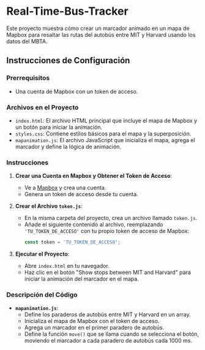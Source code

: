 # Real-Time-Bus-Tracker

Este proyecto muestra cómo crear un marcador animado en un mapa de Mapbox para resaltar las rutas del autobús entre MIT y Harvard usando los datos del MBTA.

## Instrucciones de Configuración

### Prerrequisitos

- Una cuenta de Mapbox con un token de acceso.

### Archivos en el Proyecto

- `index.html`: El archivo HTML principal que incluye el mapa de Mapbox y un botón para iniciar la animación.
- `styles.css`: Contiene estilos básicos para el mapa y la superposición.
- `mapanimation.js`: El archivo JavaScript que inicializa el mapa, agrega el marcador y define la lógica de animación.

### Instrucciones

1. **Crear una Cuenta en Mapbox y Obtener el Token de Acceso**:
   - Ve a [Mapbox](https://www.mapbox.com/) y crea una cuenta.
   - Genera un token de acceso desde tu cuenta.

2. **Crear el Archivo `token.js`**:
   - En la misma carpeta del proyecto, crea un archivo llamado `token.js`.
   - Añade el siguiente contenido al archivo, reemplazando `'TU_TOKEN_DE_ACCESO'` con tu propio token de acceso de Mapbox:
     ```javascript
     const token = 'TU_TOKEN_DE_ACCESO';
     ```

3. **Ejecutar el Proyecto**:
   - Abre `index.html` en tu navegador.
   - Haz clic en el botón "Show stops between MIT and Harvard" para iniciar la animación del marcador en el mapa.

### Descripción del Código

- **`mapanimation.js`**:
  - Define los paraderos de autobús entre MIT y Harvard en un array.
  - Inicializa el mapa de Mapbox con el token de acceso.
  - Agrega un marcador en el primer paradero de autobús.
  - Define la función `move()` que se llama cuando se selecciona el botón, moviendo el marcador a cada paradero de autobús cada 1000 ms.
